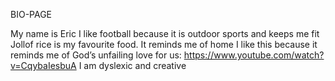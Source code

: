 BIO-PAGE

My name is Eric
I like football because it is outdoor sports and keeps me fit
Jollof rice is my favourite food. It reminds me of home
I like this because it reminds me of God’s unfailing love for us: https://www.youtube.com/watch?v=CqybaIesbuA
I am dyslexic and creative